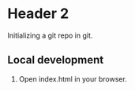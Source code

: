 # Header 2

Initializing a git repo in git.

## Local development

1. Open index.html in your browser.